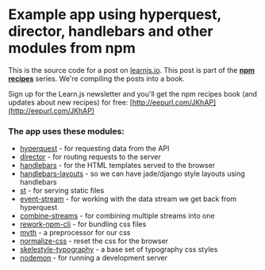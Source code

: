 # Example app using hyperquest, director, handlebars and other modules from npm

This is the source code for a post on [learnjs.io](http://learnjs.io/blog/2014/02/11/hyperquest-director-handlebars-example-app/). This post is part of the **[npm recipes](http://learnjs.io/npm-recipes)** series. We're compiling the posts into a book.

Sign up for the Learn.js newsletter and you'll get the npm recipes book (and updates about new recipes) for free: [http://eepurl.com/JKhAP](http://eepurl.com/JKhAP)

### The app uses these modules:
- [hyperquest](https://www.npmjs.org/package/hyperquest) - for requesting data from the API
- [director](https://www.npmjs.org/package/director) - for routing requests to the server
- [handlebars](https://npmjs.org/package/handlebars) - for the HTML templates served to the browser
- [handlebars-layouts](https://npmjs.org/package/handlebars-layouts) - so we can have jade/django style layouts using handlebars
- [st](https://www.npmjs.org/package/st) - for serving static files
- [event-stream](https://www.npmjs.org/package/event-stream) - for working with the data stream we get back from hyperquest
- [combine-streams](https://www.npmjs.org/package/combine-streams) - for combining multiple streams into one
- [rework-npm-cli](https://www.npmjs.org/package/rework-npm-cli) - for bundling css files
- [myth](https://www.npmjs.org/package/myth) - a preprocessor for our css
- [normalize-css](https://github.com/sethvincent/normalize-css) - reset the css for the browser
- [skelestyle-typography](https://www.npmjs.org/package/skelestyle-typography) - a base set of typography css styles
- [nodemon](https://www.npmjs.org/package/nodemon) - for running a development server
